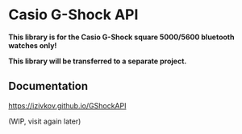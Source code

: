 # Casio G-Shock API

**This library is for the Casio G-Shock square 5000/5600 bluetooth watches only!**

**This library will be transferred to a separate project.**

## Documentation
https://izivkov.github.io/GShockAPI

(WIP, visit again later)